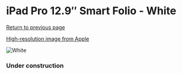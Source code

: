 # iPad Pro 12.9″ Smart Folio - White

[Return to previous page](/ipad_pro4)

[High-resolution image from Apple](https://store.storeimages.cdn-apple.com/8756/as-images.apple.com/is/MXT82?wid=4500&hei=4500&fmt=png)

<div style="width: 384px"><img src="/everyphone/MXT82.png" alt="White"></div>

### Under construction
